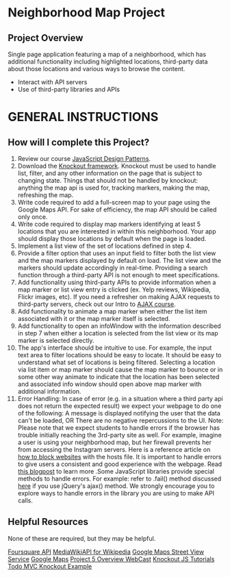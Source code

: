 Neighborhood Map Project
===============================

## Project Overview

Single page application featuring a map of a neighborhood, which has additional functionality including highlighted locations, third-party data about those locations and various ways to browse the content.

* Interact with API servers
* Use of third-party libraries and APIs


# GENERAL INSTRUCTIONS 

## How will I complete this Project?

1. Review our course [JavaScript Design Patterns](https://www.udacity.com/course/ud989-nd).
2. Download the [Knockout framework](http://knockoutjs.com/). Knockout must be used to handle list, filter, and any other information on the page that is subject to changing state. Things that should not be handled by knockout: anything the map api is used for, tracking markers, making the map, refreshing the map.
3. Write code required to add a full-screen map to your page using the Google Maps API. For sake of efficiency, the map API should be called only once.
4. Write code required to display map markers identifying at least 5 locations that you are interested in within this neighborhood. Your app should display those locations by default when the page is loaded.
5. Implement a list view of the set of locations defined in step 4.
6. Provide a filter option that uses an input field to filter both the list view and the map markers displayed by default on load. The list view and the markers should update accordingly in real-time. Providing a search function through a third-party API is not enough to meet specifications.
7. Add functionality using third-party APIs to provide information when a map marker or list view entry is clicked (ex. Yelp reviews, Wikipedia, Flickr images, etc). If you need a refresher on making AJAX requests to third-party servers, check out our Intro to [AJAX course](https://www.udacity.com/course/ud110-nd).
8. Add functionality to animate a map marker when either the list item associated with it or the map marker itself is selected.
9. Add functionality to open an infoWindow with the information described in step 7 when either a location is selected from the list view or its map marker is selected directly.
10. The app's interface should be intuitive to use. For example, the input text area to filter locations should be easy to locate. It should be easy to understand what set of locations is being filtered. Selecting a location via list item or map marker should cause the map marker to bounce or in some other way animate to indicate that the location has been selected and associated info window should open above map marker with additional information.
11. Error Handling: In case of error (e.g. in a situation where a third party api does not return the expected result) we expect your webpage to do one of the following: A message is displayed notifying the user that the data can't be loaded, OR There are no negative repercussions to the UI. Note: Please note that we expect students to handle errors if the browser has trouble initially reaching the 3rd-party site as well. For example, imagine a user is using your neighborhood map, but her firewall prevents her from accessing the Instagram servers. Here is a reference article on [how to block websites](http://www.digitaltrends.com/computing/how-to-block-a-website/) with the hosts file. It is important to handle errors to give users a consistent and good experience with the webpage. Read [this blogpost](http://ruben.verborgh.org/blog/2012/12/31/asynchronous-error-handling-in-javascript/) to learn more .Some JavaScript libraries provide special methods to handle errors. For example: refer to .fail() method discussed [here](http://api.jquery.com/jquery.ajax/#jqXHR) if you use jQuery's ajax() method. We strongly encourage you to explore ways to handle errors in the library you are using to make API calls.


## Helpful Resources
None of these are required, but they may be helpful.

[Foursquare API](https://developer.foursquare.com/start)
[MediaWikiAPI for Wikipedia](http://www.mediawiki.org/wiki/API:Main_page)
[Google Maps Street View Service](https://developers.google.com/maps/documentation/javascript/streetview)
[Google Maps](https://developers.google.com/maps/documentation/)
[Project 5 Overview WebCast](https://github.com/udacity/fend-office-hours/tree/master/Javascript%20Design%20Patterns/P5%20Project%20Overview)
[Knockout JS Tutorials](http://learn.knockoutjs.com/)
[Todo MVC Knockout Example](http://todomvc.com/examples/knockoutjs/)

